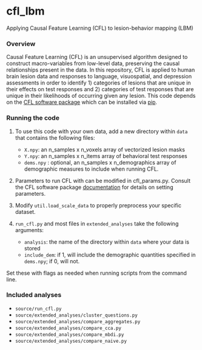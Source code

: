 # cfl_lbm

Applying Causal Feature Learning (CFL) to lesion-behavior mapping (LBM)

### Overview

Causal Feature Learning (CFL) is an unsupervised algorithm designed to construct
macro-variables from low-level data, preserving the causal relationships present
in the data. In this repository, CFL is applied to human brain lesion data and
responses to language, visuospatial, and depression assessments in order to
identify 1) categories of lesions that are unique in their effects on test
responses and 2) categories of test responses that are unique in their
likelihoods of occurring given any lesion. This code depends on the [CFL
software package](https://github.com/eberharf/cfl) which can be installed via 
[pip](https://cfl.readthedocs.io/en/latest/getting_started/SETUP.html).



### Running the code

1. To use this code with your own data, add a new directory within `data` that 
contains the following files:

    - `X.npy`: an n_samples x n_voxels array of vectorized lesion masks
    - `Y.npy`: an n_samples x n_items array of behavioral test responses
    - `dems.npy` : optional, an n_samples x n_demographics array of demographic
      measures to include when running CFL. 

2. Parameters to run CFL with can be modified in cfl_params.py. Consult the 
   CFL software package [documentation](https://cfl.readthedocs.io/en/latest/index.html#) for details on setting parameters. 

3. Modify `util.load_scale_data` to properly preprocess your specific dataset.

4. `run_cfl.py` and most files in `extended_analyses` take the following arguments:

    - `analysis`: the name of the directory within `data` where your data is 
      stored
    - `include_dem`: if 1, will include the demographic quantities specified
        in `dems.npy`; if 0, will not.

Set these with flags as needed when running scripts from the command line.

### Included analyses

- `source/run_cfl.py`
- `source/extended_analyses/cluster_questions.py`
- `source/extended_analyses/compare_aggregates.py`
- `source/extended_analyses/compare_cca.py`
- `source/extended_analyses/compare_mbdi.py`
- `source/extended_analyses/compare_naive.py`